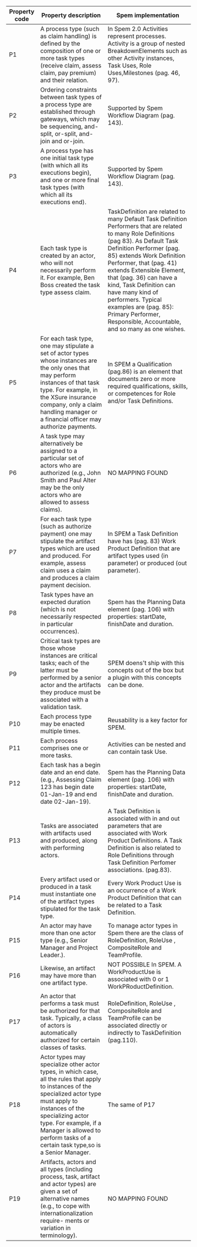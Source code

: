 



| Property code | Property description | Spem implementation |
| ---- | ------------------------------ | ------------------- |
|P1|A process type (such as claim handling) is defined by the composition of one or more task types  (receive claim, assess claim, pay premium) and their relation.|In Spem 2.0 Activities represent processes. Activity is a group of  nested BreakdownElements  such as other Activity instances, Task Uses, Role Uses,Milestones (pag. 46, 97).|
|P2|Ordering constraints between task types of a process type are established through gateways, which may be sequencing, and-split, or-split, and-join and or-join.|Supported by Spem Workflow Diagram (pag. 143).|
|P3|A process type has one initial task type (with which all its executions begin), and one or more final task types (with which all its executions end).|Supported by Spem Workflow Diagram (pag. 143).|
|P4|Each task type is created by an actor, who will not necessarily perform it. For example, Ben Boss created the task type assess claim.|TaskDefinition are related to many Default Task Definition Performers that are related to many Role Definitions (pag 83). As Default Task Definition Performer (pag. 85) extends Work Definition Performer, that (pag. 41) extends Extensible Element, that (pag. 36) can have a kind, Task Definition can have many kind of performers. Typical examples are (pag. 85): Primary Performer, Responsible, Accountable, and so many as one wishes.|
|P5|For each task type, one may stipulate a set of actor types whose instances are the only ones that may perform instances of that task type. For example, in the XSure insurance company, only a claim handling manager or a financial  officer may authorize payments.|In SPEM a Qualification (pag.86) is an element that documents zero or more required qualifications, skills, or competences for Role and/or Task Definitions.|
|P6|A task type may alternatively be assigned to a particular set of actors who are authorized (e.g., John Smith and Paul Alter may be the only actors who are allowed to assess claims).|NO MAPPING FOUND|
|P7|For each task type (such as authorize payment)  one may stipulate the artifact types which are  used and produced. For example, assess claim uses a claim and produces a claim payment decision.|In SPEM a Task Definition have has (pag. 83) Work Product Definition that are artifact types used (in parameter) or produced (out parameter).|
|P8|Task types have an expected duration (which is not necessarily respected in particular occurrences).|Spem has the Planning Data element (pag. 106) with properties: startDate, finishDate and duration.|
|P9|Critical task types are those whose instances are critical tasks; each of the latter must be performed by a senior actor and the artifacts they produce must be associated with a validation task.|SPEM doens't ship with this concepts out of the box but a plugin with this concepts can be done.|
|P10|Each process type may be enacted multiple times.|Reusability is a key factor for SPEM.|
|P11|Each process comprises one or more tasks.|Activities can be nested and can contain task Use.|
|P12|Each task has a begin date and an end date.  (e.g., Assessing Claim 123 has begin date 01-Jan-19  and end date 02-Jan-19).|Spem has the Planning Data element (pag. 106) with properties: startDate, finishDate and duration.|
|P13|Tasks are associated with artifacts used and produced, along with performing actors.|A Task Definition is associated with in and out parameters that are associated with Work Product Definitions. A Task Definition is also related to Role Definitions through Task Definition Perfomer associations. (pag.83).|
|P14|Every artifact used or produced in a task must instantiate one of the artifact types stipulated for the task type.| Every Work Product Use is an occurrence of a Work Product Definition that can be related to a Task Definition.|
|P15|An actor may have more than one actor type (e.g., Senior Manager and Project Leader.).|To manage actor types in Spem there are the class of RoleDefinition, RoleUse , CompositeRole and TeamProfile.|
|P16|Likewise, an artifact may have more than one artifact type.|NOT POSSIBLE In SPEM. A WorkProductUse is associated with 0 or 1 WorkPRoductDefinition.|
|P17|An actor that performs a task must be authorized for that task. Typically, a class of actors is automatically authorized for certain classes of tasks.|RoleDefinition, RoleUse , CompositeRole and TeamProfile can be associated directly or indirectly to TaskDefinition (pag.110).|
|P18|Actor types may specialize other actor types, in which case, all the rules that apply to instances of the specialized actor type must apply to instances of the specializing actor type. For example, if a Manager is allowed to perform tasks of a certain task type,so is a Senior Manager.|The same of P17|
|P19|Artifacts, actors and all types (including process, task, artifact and actor types) are given a set of alternative names (e.g., to cope with internationalization require- ments or variation in terminology).|NO MAPPING FOUND|








